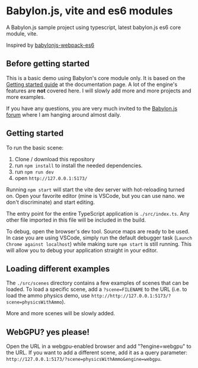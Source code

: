 # Babylon.js, vite and es6 modules

A Babylon.js sample project using typescript, latest babylon.js es6 core module, vite.

Inspired by [babylonjs-webpack-es6](https://github.com/RaananW/babylonjs-webpack-es6)

## Before getting started

This is a basic demo using Babylon's core module only. It is based on the [Getting started guide](https://doc.babylonjs.com/) at the documentation page. A lot of the engine's features are **not** covered here. I will slowly add more and more projects and more examples.

If you have any questions, you are very much invited to the [Babylon.js forum](https://forum.babylonjs.com) where I am hanging around almost daily.

## Getting started

To run the basic scene:

1. Clone / download this repository
2. run `npm install` to install the needed dependencies.
3. run `npm run dev`
4. open `http://127.0.0.1:5173/`

Running `npm start` will start the vite dev server with hot-reloading turned on. Open your favorite editor (mine is VSCode, but you can use nano. we don't discriminate) and start editing.

The entry point for the entire TypeScript application is `./src/index.ts`. Any other file imported in this file will be included in the build.

To debug, open the browser's dev tool. Source maps are ready to be used. In case you are using VSCode, simply run the default debugger task (`Launch Chrome against localhost`) while making sure `npm start` is still running. This will allow you to debug your application straight in your editor.

## Loading different examples

The `./src/scenes` directory contains a few examples of scenes that can be loaded. To load a specific scene, add a `?scene=FILENAME` to the URL (i.e. to load the ammo physics demo, use `http://http://127.0.0.1:5173/?scene=physicsWithAmmo`).

More and more scenes will be slowly added.

## WebGPU? yes please!

Open the URL in a webgpu-enabled browser and add "?engine=webgpu" to the URL. If you want to add a different scene, add it as a query parameter: `http://127.0.0.1:5173/?scene=physicsWithAmmo&engine=webgpu`.
